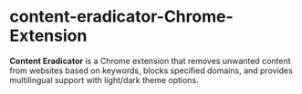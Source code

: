 # content-eradicator-Chrome-Extension
**Content Eradicator** is a Chrome extension that removes unwanted content from websites based on keywords, blocks specified domains, and provides multilingual support with light/dark theme options.
